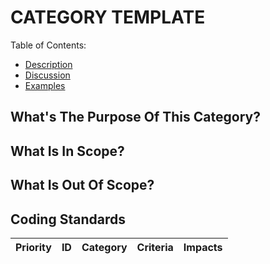 # CATEGORY TEMPLATE

Table of Contents:
- [Description](#description)
- [Discussion](#discussion)
- [Examples](#examples)

## What's The Purpose Of This Category?

## What Is In Scope?

## What Is Out Of Scope?

## Coding Standards

Priority | ID | Category | Criteria | Impacts
---------|----|----------|----------|--------

[ADOPTION]: ../../impacted-areas/ADOPTION.md
[CONTRIBUTIONS]: ../../impacted-areas/CONTRIBUTIONS.md
[CORRECTNESS]: ../../impacted-areas/CORRECTNESS.md
[GOVERNANCE]: ../../impacted-areas/GOVERNANCE.md
[PROJECT-MAINTENANCE]: ../../impacted-areas/PROJECT-MAINTENANCE.md
[ROBUSTNESS]: ../../impacted-areas/ROBUSTNESS.md
[SECURITY]: ../../impacted-areas/SECURITY.md
[TESTABILITY]: ../../impacted-areas/TESTABILITY.md
[coding-conventions]: ../coding-conventions/README.md
[documentation]: ../documentation/README.md
[errors]: ../errors/README.md
[functions]: ../functions/README.md
[naming-conventions]: ../naming-conventions/README.md
[package-management]: ../package-management/README.md
[type-guards]: ../type-guards/README.md
[types]: ../types/README.md
[unit-tests]: ../unit-tests/README.md
[Base Class]: ../../glossary/base-class.md
[Branded Type]: ../../glossary/branded-type.md
[Caller]: ../../glossary/caller.md
[CQRS]: ../../glossary/CQRS.md
[Data Bag]: ../../glossary/data-bag.md
[Data Guarantee]: ../../glossary/data-guarantee.md
[Data Guard]: ../../glossary/data-guard.md
[Default Value]: ../../glossary/default-value.md
[Defensive Programming]: ../../glossary/defensive-programming.md
[Dependency]: ../../glossary/dependency.md
[Dependency Injection]: ../../glossary/dependency-injection.md
[Docblock]: ../../glossary/docblock.md
[End-User]: ../../glossary/end-user.md
[Entity]: ../../glossary/entity.md
[Exported Item]: ../../glossary/exported-item.md
[Extension]: ../../glossary/extension.md
[Flavoured Type]: ../../glossary/flavoured-type.md
[Function Prefix]: ../../glossary/function-prefix.md
[Function Signature]: ../../glossary/function-signature.md
[Hard-Coded]: ../../glossary/hard-coded.md
[Identity]: ../../glossary/identity.md
[Identity Function]: ../../glossary/identity-function.md
[Identity Type]: ../../glossary/identity-type.md
[Immutability]: ../../glossary/immutability.md
[Inherited Method]: ../../glossary/inherited-method.md
[Instantiable Type]: ../../glossary/instantiable-type.md
[Mandatory Dependency]: ../../glossary/mandatory-dependency.md
[No-Op]: ../../glossary/no-op.md
[Nominal Typing]: ../../glossary/nominal-typing.md
[Optional Input]: ../../glossary/optional-input.md
[Overridden Method]: ../../glossary/overridden-method.md
[Plain Object]: ../../glossary/plain-object.md
[Primitive Type]: ../../glossary/primitive-type.md
[Protocol]: ../../glossary/protocol.md
[Refined Type]: ../../glossary/refined-type.md
[Rest Parameter]: ../../glossary/rest-parameter.md
[Reusability]: ../../glossary/reusability.md
[Side Effects]: ../../glossary/side-effects.md
[Smart Constructor]: ../../glossary/smart-constructor.md
[Structural Typing]: ../../glossary/structural-typing.md
[Type Alias]: ../../glossary/type-alias.md
[Type Casting]: ../../glossary/type-casting.md
[Type Guarantee]: ../../glossary/type-guarantee.md
[Type Guard]: ../../glossary/type-guard.md
[Type Inference]: ../../glossary/type-inference.md
[Type Predicate]: ../../glossary/type-predicate.md
[User-Supplied Functional Options]: ../../glossary/user-supplied-functional-options.md
[User-Supplied Input]: ../../glossary/user-supplied-input.md
[User-Supplied Options]: ../../glossary/user-supplied-options.md
[User-Supplied Optional Dependencies]: ../../glossary/user-supplied-optional-dependencies.md
[Value]: ../../glossary/value.md
[Value Object]: ../../glossary/value-object.md
